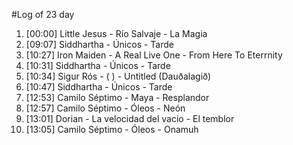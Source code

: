 #Log of 23 day

1. [00:00] Little Jesus - Río Salvaje - La Magia
1. [09:07] Siddhartha - Únicos - Tarde
1. [10:27] Iron Maiden - A Real Live One - From Here To Eterrnity
1. [10:31] Siddhartha - Únicos - Tarde
1. [10:34] Sigur Rós - ( ) - Untitled (Dauðalagið)
1. [10:47] Siddhartha - Únicos - Tarde
1. [12:53] Camilo Séptimo - Maya - Resplandor
1. [12:57] Camilo Séptimo - Óleos - Neón
1. [13:01] Dorian - La velocidad del vacío - El temblor
1. [13:05] Camilo Séptimo - Óleos - Onamuh
